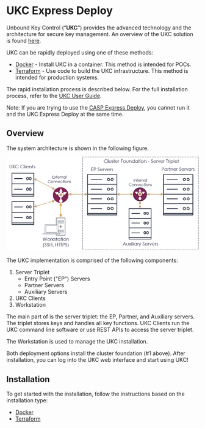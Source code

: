 # UKC Express Deploy

Unbound Key Control (“**UKC**”) provides the advanced technology and the architecture for secure key management. An overview of the UKC solution is found [here](https://www.unboundtech.com/product/unbound-key-control/).

UKC can be rapidly deployed using one of these methods:
- [Docker](https://hub.docker.com/?overlay=onboarding) - Install UKC in a container. This method is intended for POCs.
- [Terraform](https://www.terraform.io/downloads.html) - Use code to build the UKC infrastructure. This method is intended for production systems.

The rapid installation process is described below. For the full installation process, refer to the [UKC User Guide](https://www.unboundtech.com/docs/UKC/UKC_User_Guide/HTML/Content/Products/UKC-EKM/UKC_User_Guide/Installation/A1.html).

Note: If you are trying to use the [CASP Express Deploy](https://github.com/unbound-tech/CASP-Express-Deploy), you cannot run it and the UKC Express Deploy at the same time.

## Overview

The  system architecture is shown in the following figure.

![UKC System](images/ukc_system.png)

The UKC implementation is comprised of the following components:

1. Server Triplet
    - Entry Point ("EP") Servers
    - Partner Servers
    - Auxiliary Servers
2. UKC Clients
3. Workstation

The main part of  is the server triplet: the EP, Partner, and Auxiliary servers. The triplet stores keys and handles all key functions.
UKC Clients run the UKC command line software or use REST APIs to access the  server triplet.

The Workstation is used to manage the UKC installation.

Both deployment options install the cluster foundation (#1 above). After installation, you can log into the UKC web interface and start using UKC!

## Installation
To get started with the installation, follow the instructions based on the installation type:
- [Docker](./ukc-docker)
- [Terraform](./ukc-terraform)

